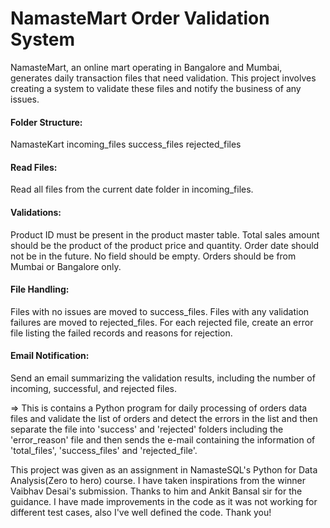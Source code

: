 # NamasteMart Order Validation System
NamasteMart, an online mart operating in Bangalore and Mumbai, generates daily transaction files that need validation. This project involves creating a system to validate these files and notify the business of any issues.

#### Folder Structure:
NamasteKart
incoming_files
success_files
rejected_files

#### Read Files: 
Read all files from the current date folder in incoming_files.

#### Validations:
Product ID must be present in the product master table.
Total sales amount should be the product of the product price and quantity.
Order date should not be in the future.
No field should be empty.
Orders should be from Mumbai or Bangalore only.

#### File Handling:
Files with no issues are moved to success_files.
Files with any validation failures are moved to rejected_files.
For each rejected file, create an error file listing the failed records and reasons for rejection.

#### Email Notification:
Send an email summarizing the validation results, including the number of incoming, successful, and rejected files.

=> This is contains a Python program for daily processing of orders data files and validate the list of orders and detect the errors in the list and then separate the file into 'success' and 'rejected' folders including the 'error_reason' file and then sends the e-mail containing the information of 'total_files', 'success_files' and 'rejected_file'.

This project was given as an assignment in NamasteSQL's Python for Data Analysis(Zero to hero) course.
I have taken inspirations from the winner Vaibhav Desai's submission. Thanks to him and Ankit Bansal sir for the guidance.
I have made improvements in the code as it was not working for different test cases, also I've well defined the code.
Thank you!
